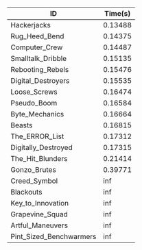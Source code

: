 |ID|Time(s)|
|-|-|
|Hackerjacks|0.13488|
|Rug_Heed_Bend|0.14375|
|Computer_Crew|0.14487|
|Smalltalk_Dribble|0.15135|
|Rebooting_Rebels|0.15476|
|Digital_Destroyers|0.15535|
|Loose_Screws|0.16474|
|Pseudo_Boom|0.16584|
|Byte_Mechanics|0.16664|
|Beasts|0.16815|
|The_ERROR_List|0.17312|
|Digitally_Destroyed|0.17315|
|The_Hit_Blunders|0.21414|
|Gonzo_Brutes|0.39771|
|Creed_Symbol|inf|
|Blackouts|inf|
|Key_to_Innovation|inf|
|Grapevine_Squad|inf|
|Artful_Maneuvers|inf|
|Pint_Sized_Benchwarmers|inf|
